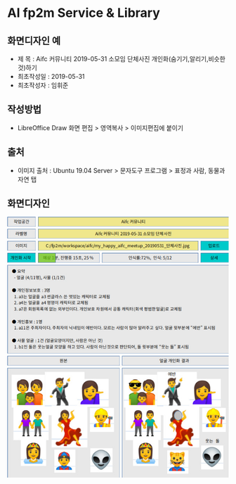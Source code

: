 # AI fp2m Service & Library

## 화면디자인 예
* 제  목 : Aifc 커뮤니티 2019-05-31 소모임 단체사진 개인화(숨기기,알리기,비슷한것)하기
* 최초작성일 : 2019-05-31
* 최초작성자 : 임휘준

## 작성방법
* LibreOffice Draw 화면 편집 > 영역복사 > 이미지편집에 붙이기

## 출처
* 이미지 출처 : Ubuntu 19.04 Server > 문자도구 프로그램 > 표정과 사람, 동물과 자연 탭

## 화면디자인
<img src='fp2mScreenDesign.jpg' />
